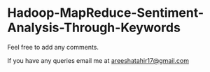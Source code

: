 # Hadoop-MapReduce-Sentiment-Analysis-Through-Keywords

Feel free to add any comments.

If you have any queries email me at areeshatahir17@gmail.com
